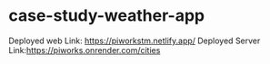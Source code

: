 # case-study-weather-app

Deployed web Link: https://piworkstm.netlify.app/
Deployed Server Link:https://piworks.onrender.com/cities
